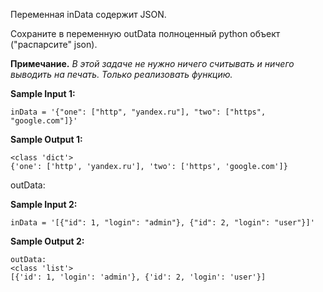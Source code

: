 Переменная inData содержит JSON.

Сохраните в переменную outData полноценный python объект ("распарсите" json).

**Примечание.** _В этой задаче не нужно ничего считывать и ничего выводить на печать. Только реализовать функцию._

**Sample Input 1:**

```commandline
inData = '{"one": ["http", "yandex.ru"], "two": ["https", "google.com"]}'
```

**Sample Output 1:**

```commandline
<class 'dict'>
{'one': ['http', 'yandex.ru'], 'two': ['https', 'google.com']}
```
outData:

**Sample Input 2:**

```commandline
inData = '[{"id": 1, "login": "admin"}, {"id": 2, "login": "user"}]'
```

**Sample Output 2:**

```commandline
outData:
<class 'list'>
[{'id': 1, 'login': 'admin'}, {'id': 2, 'login': 'user'}]
```
